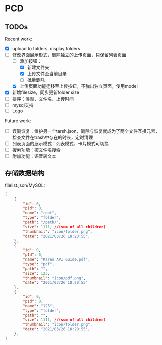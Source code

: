# PCD

## TODOs

Recent work:

- [x] upload to folders, display folders
- [ ] 修改界面展示形式，删除独立的上传页面，只保留列表页面
  - [ ] 添加按钮：
    - [x] 新建文件夹
    - [x] 上传文件至当前目录
    - [ ] 批量删除
  - [x] 上传页面功能迁移至上传按钮，不弹出独立页面，使用model
- [x] 新增filesize，同步更新folder size
- [ ] 排序：类型、文件名、上传时间
- [ ] mysql支持
- [ ] Logo

Future work:

- [ ] 误删恢复：维护另一个tarsh.json，删除与恢复就成为了两个文件互换元素，检查文件在trash中存在的时长，定时清理
- [ ] 列表页面的展示模式：列表模式、卡片模式可切换
- [ ] 搜索功能：按文件名搜索
- [ ] 附加功能：语音转文本

## 存储数据结构

filelist.json/MySQL:

```json
[
    {
        "id": 0,
        "pId": 0,
        "name": "root",
        "type": "folder",
        "path": "/path/",
        "size": 1111, //(sum of all children)
        "thumbnail": "icon/folder.png",
        "date": "2021/03/26 18:20:55",
    },
    {
        "id": 0,
        "pId": 0,
        "name": "Kareo API Guide.pdf",
        "type": "pdf",
        "path": "",
        "size": 123,
        "thumbnail": "icon/pdf.png",
        "date": "2021/03/26 18:20:55"
    },
    {
        "id": 0,
        "pId": 0,
        "name": "123",
        "type": "folder",
        "path": "",
        "size": 1111, //(sum of all children)
        "thumbnail": "icon/folder.png",
        "date": "2021/03/26 18:20:55",
    },
]
```

